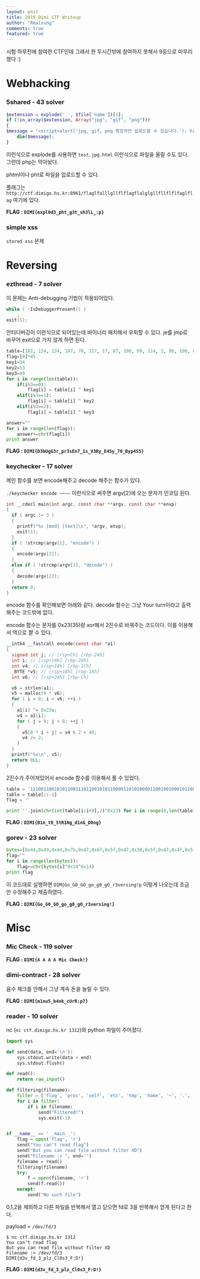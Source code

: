 ```yaml
---
layout: post
title: 2019 Dimi CTF Writeup
author: "Realsung"
comments: true
featured: true
---
```


시험 하루전에 참여한 CTF인데 그래서 한 두시간밖에 참여하지 못해서 9등으로 마무리했다 :)

# Webhacking

### 5shared - 43 solver

```php
$extension = explode('.', $file['name'])[1];
if (!in_array($extension, Array("jpg", "gif", "png")))
{
$message = "<script>alert('jpg, gif, png 확장자만 업로드할 수 있습니다.'); history.back(); </script>";
    die($message);
}
```

이런식으로 explode를 사용하면 `test.jpg.html` 이런식으로 파일을 올릴 수도 있다. 그런데 php는 막아놨다. 

phtml이나 pht로 파일을 업로드할 수 있다.

플래그는 `http://ctf.dimigo.hs.kr:8961/flaglfalllgllflflagflalglgllfllflflfaglflag` 여기에 있다.

**FLAG : `DIMI{expl0d3_pht_g3t_sh3lL_:p}`**

### simple xss

`stored xss` 문제

# Reversing

### ezthread - 7 solver

이 문제는 Anti-debugging 기법이 적용되어있다.

```cpp
while ( !IsDebuggerPresent() )
    ;
exit(1);
```

안티디버깅이 이런식으로 되어있는데 바이너리 패치해서 우회할 수 있다. je를 jmp로 바꾸어 exit으로 가지 않게 하면 된다. 

```python
table=[102, 124, 124, 107, 78, 117, 17, 87, 100, 69, 114, 2, 80, 106, 65, 80, 6, 66, 103, 91, 6, 125, 4, 66, 125, 99, 2, 112, 76, 110, 103, 1, 98, 91, 106, 6, 18, 106, 115, 91, 69, 5, 113, 0, 76 ]
flag=[0]*45
key1=34
key2=53
key3=49
for i in range(len(table)):
	if(i%3==0):
		flag[i] = table[i] ^ key1
	elif(i%3==1):
		flag[i] = table[i] ^ key2
	elif(i%3==2):
		flag[i] = table[i] ^ key3

answer=""
for i in range(len(flag)):
	answer+=chr(flag[i])
print answer
```

**FLAG : `DIMI{D3bUgG3r_pr3sEn7_1s_V3Ry_E4Sy_70_Byp4S5}`**



### keychecker - 17 solver

메인 함수를 보면 encode해주고 decode 해주는 함수가 있다. 

`./keychecker encode ~~~~` 이런식으로 써주면 argv[2]에 오는 문자가 인코딩 된다.

```c
int __cdecl main(int argc, const char **argv, const char **envp)
{
  if ( argc != 3 )
  {
    printf("%s [mod] [text]\n", *argv, envp);
    exit(1);
  }
  if ( !strcmp(argv[1], "encode") )
  {
    encode(argv[2]);
  }
  else if ( !strcmp(argv[1], "decode") )
  {
    decode(argv[2]);
  }
  return 0;
}
```

encode 함수를 확인해보면 아래와 같다. decode 함수는 그냥 Your turn이라고 출력해주는 코드밖에 없다.

encode 함수는 문자를 0x23(35)랑 xor해서 2진수로 바꿔주는 코드이다. 이를 이용해서 역으로 짤 수 있다.

```c
__int64 __fastcall encode(const char *a1)
{
  signed int j; // [rsp+Ch] [rbp-24h]
  int i; // [rsp+10h] [rbp-20h]
  int v4; // [rsp+14h] [rbp-1Ch]
  _BYTE *v5; // [rsp+18h] [rbp-18h]
  int v6; // [rsp+24h] [rbp-Ch]

  v6 = strlen(a1);
  v5 = malloc(9 * v6);
  for ( i = 0; i < v6; ++i )
  {
    a1[i] ^= 0x23u;
    v4 = a1[i];
    for ( j = 0; j < 8; ++j )
    {
      v5[8 * i + j] = v4 % 2 + 48;
      v4 /= 2;
    }
  }
  printf("%s\n", v5);
  return 0LL;
}
```

2진수가 주어져있어서 encode 함수를 이용해서 풀 수 있었다.

```python
table = '1110011001010110011101100101011000011010100001100100100010110010001111101110101011001000001111100110100011101010100011100100100010110110001000100011111011100010010010001011001000100110001111101110011011001000101100100010001001111010'
table = table[::-1]
flag = ''

print ''.join(chr(int(table[i:i+8],2)^0x23) for i in range(0,len(table),8))[::-1]
```

**FLAG : `DIMI{B1n_t0_5tR1Ng_d1nG_D0ng}`**



### gorev - 23 solver

```python
bytes=[0x44,0x49,0x4d,0x7b,0x47,0x6f,0x5f,0x47,0x30,0x5f,0x47,0x4f,0x5f,0x67,0x6f,0x5f,0x67,0x30,0x5f,0x67,0x4f,0x5f,0x72,0x33,0x76,0x65,0x72,0x73,0x69,0x6e,0x67,0x21,0x70]
flag=""
for i in range(len(bytes)):
	flag+=chr(bytes[i]^0x14^0x14)
print flag
```

이 코드대로 실행하면 `DIM{Go_G0_GO_go_g0_gO_r3versing!p` 이렇게 나오는데 조금만 수정해주고 제출하였다.

**FLAG : `DIMI{Go_G0_GO_go_g0_gO_r3versing!}`**



# Misc

### Mic Check - 119 solver

**FLAG : `DIMI{A A A A Mic Check!}`**

### dimi-contract - 28 solver

음수 체크를 안해서 그냥 계속 돈을 늘릴 수 있다.

**FLAG : `DIMI{m1nu5_b4nk_cUrR:p7}`**

### reader - 10 solver

nc (`nc ctf.dimigo.hs.kr 1312`)와 python 파일이 주어졌다. 

```python
import sys

def send(data, end='\n'):
    sys.stdout.write(data + end)
    sys.stdout.flush()

def read():
    return raw_input()

def filtering(filename):
    filter = ['flag', 'proc', 'self', 'etc', 'tmp', 'home', '~', '.', '*', '?', '\\', 'x']
    for i in filter:
        if i in filename:
            send("Filtered!")
            sys.exit(-1)


if __name__ == '__main__':
    flag = open('flag', 'r')
    send("You can't read flag")
    send("But you can read file without filter XD")
    send("Filename :> ", end='')
    filename = read()
    filtering(filename)
    try:
        f = open(filename, 'r')
        send(f.read())
    except:
        send("No such file")
```

0,1,2을 제외하고 다른 파일을 반복해서 열고 닫으면 fd로 3을 반복해서 얻게 된다고  한다.

payload = `/dev/fd/3`

```
$ nc ctf.dimigo.hs.kr 1312
You can't read flag
But you can read file without filter XD
Filename :> /dev/fd/3
DIMI{d3v_fd_3_plz_Cl0s3_F:D!}
```

**FLAG : `DIMI{d3v_fd_3_plz_Cl0s3_F:D!}`**

